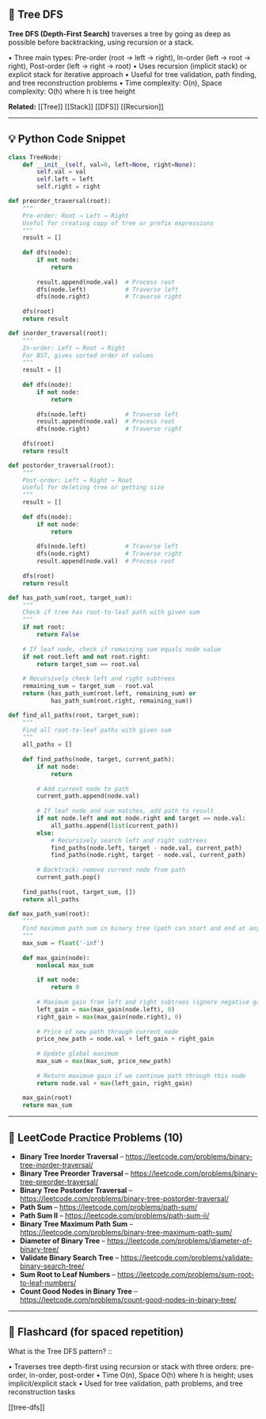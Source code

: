 ## 🧠 Tree DFS

**Tree DFS (Depth-First Search)** traverses a tree by going as deep as possible before backtracking, using recursion or a stack.

• Three main types: Pre-order (root → left → right), In-order (left → root → right), Post-order (left → right → root)
• Uses recursion (implicit stack) or explicit stack for iterative approach
• Useful for tree validation, path finding, and tree reconstruction problems
• Time complexity: O(n), Space complexity: O(h) where h is tree height

**Related:** [[Tree]] [[Stack]] [[DFS]] [[Recursion]]

---

## 💡 Python Code Snippet

```python
class TreeNode:
    def __init__(self, val=0, left=None, right=None):
        self.val = val
        self.left = left
        self.right = right

def preorder_traversal(root):
    """
    Pre-order: Root → Left → Right
    Useful for creating copy of tree or prefix expressions
    """
    result = []
    
    def dfs(node):
        if not node:
            return
        
        result.append(node.val)  # Process root
        dfs(node.left)           # Traverse left
        dfs(node.right)          # Traverse right
    
    dfs(root)
    return result

def inorder_traversal(root):
    """
    In-order: Left → Root → Right
    For BST, gives sorted order of values
    """
    result = []
    
    def dfs(node):
        if not node:
            return
        
        dfs(node.left)           # Traverse left
        result.append(node.val)  # Process root
        dfs(node.right)          # Traverse right
    
    dfs(root)
    return result

def postorder_traversal(root):
    """
    Post-order: Left → Right → Root
    Useful for deleting tree or getting size
    """
    result = []
    
    def dfs(node):
        if not node:
            return
        
        dfs(node.left)           # Traverse left
        dfs(node.right)          # Traverse right
        result.append(node.val)  # Process root
    
    dfs(root)
    return result

def has_path_sum(root, target_sum):
    """
    Check if tree has root-to-leaf path with given sum
    """
    if not root:
        return False
    
    # If leaf node, check if remaining sum equals node value
    if not root.left and not root.right:
        return target_sum == root.val
    
    # Recursively check left and right subtrees
    remaining_sum = target_sum - root.val
    return (has_path_sum(root.left, remaining_sum) or 
            has_path_sum(root.right, remaining_sum))

def find_all_paths(root, target_sum):
    """
    Find all root-to-leaf paths with given sum
    """
    all_paths = []
    
    def find_paths(node, target, current_path):
        if not node:
            return
        
        # Add current node to path
        current_path.append(node.val)
        
        # If leaf node and sum matches, add path to result
        if not node.left and not node.right and target == node.val:
            all_paths.append(list(current_path))
        else:
            # Recursively search left and right subtrees
            find_paths(node.left, target - node.val, current_path)
            find_paths(node.right, target - node.val, current_path)
        
        # Backtrack: remove current node from path
        current_path.pop()
    
    find_paths(root, target_sum, [])
    return all_paths

def max_path_sum(root):
    """
    Find maximum path sum in binary tree (path can start and end at any nodes)
    """
    max_sum = float('-inf')
    
    def max_gain(node):
        nonlocal max_sum
        
        if not node:
            return 0
        
        # Maximum gain from left and right subtrees (ignore negative gains)
        left_gain = max(max_gain(node.left), 0)
        right_gain = max(max_gain(node.right), 0)
        
        # Price of new path through current node
        price_new_path = node.val + left_gain + right_gain
        
        # Update global maximum
        max_sum = max(max_sum, price_new_path)
        
        # Return maximum gain if we continue path through this node
        return node.val + max(left_gain, right_gain)
    
    max_gain(root)
    return max_sum
```

---

## 🔗 LeetCode Practice Problems (10)

- **Binary Tree Inorder Traversal** – https://leetcode.com/problems/binary-tree-inorder-traversal/
- **Binary Tree Preorder Traversal** – https://leetcode.com/problems/binary-tree-preorder-traversal/
- **Binary Tree Postorder Traversal** – https://leetcode.com/problems/binary-tree-postorder-traversal/
- **Path Sum** – https://leetcode.com/problems/path-sum/
- **Path Sum II** – https://leetcode.com/problems/path-sum-ii/
- **Binary Tree Maximum Path Sum** – https://leetcode.com/problems/binary-tree-maximum-path-sum/
- **Diameter of Binary Tree** – https://leetcode.com/problems/diameter-of-binary-tree/
- **Validate Binary Search Tree** – https://leetcode.com/problems/validate-binary-search-tree/
- **Sum Root to Leaf Numbers** – https://leetcode.com/problems/sum-root-to-leaf-numbers/
- **Count Good Nodes in Binary Tree** – https://leetcode.com/problems/count-good-nodes-in-binary-tree/

---

## 🧠 Flashcard (for spaced repetition)

What is the Tree DFS pattern? ::

• Traverses tree depth-first using recursion or stack with three orders: pre-order, in-order, post-order
• Time O(n), Space O(h) where h is height; uses implicit/explicit stack
• Used for tree validation, path problems, and tree reconstruction tasks

[[tree-dfs]] 